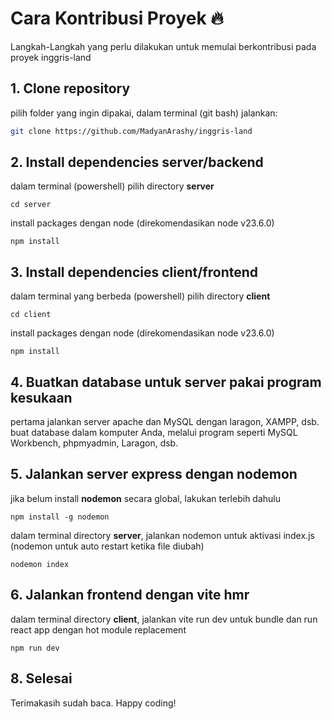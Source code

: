 # Cara Kontribusi Proyek 🔥
Langkah-Langkah yang perlu dilakukan untuk memulai berkontribusi pada proyek inggris-land

## 1. Clone repository
pilih folder yang ingin dipakai, dalam terminal (git bash) jalankan:
```bash
git clone https://github.com/MadyanArashy/inggris-land
```

## 2. Install dependencies server/backend
dalam terminal (powershell) pilih directory **server**
```shell
cd server
```
install packages dengan node (direkomendasikan node v23.6.0)
```shell
npm install
```

## 3. Install dependencies client/frontend
dalam terminal yang berbeda (powershell) pilih directory **client**
```shell
cd client
```
install packages dengan node (direkomendasikan node v23.6.0)
```shell
npm install
```

## 4. Buatkan database untuk server pakai program kesukaan
pertama jalankan server apache dan MySQL dengan laragon, XAMPP, dsb.  
buat database dalam komputer Anda, melalui program seperti MySQL Workbench, phpmyadmin, Laragon, dsb.

## 5. Jalankan server express dengan nodemon
jika belum install **nodemon** secara global, lakukan terlebih dahulu
```shell
npm install -g nodemon
```
dalam terminal directory **server**, jalankan nodemon untuk aktivasi index.js (nodemon untuk auto restart ketika file diubah)
```shell
nodemon index
```

## 6. Jalankan frontend dengan vite hmr
dalam terminal directory **client**, jalankan vite run dev untuk bundle dan run react app dengan hot module replacement
```shell
npm run dev
```

## 8. Selesai
Terimakasih sudah baca. Happy coding!